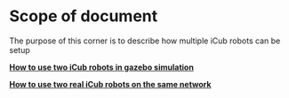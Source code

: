 # Scope of document

The purpose of this corner is to describe how multiple iCub robots can be setup

[**How to use two iCub robots in gazebo simulation**](how_to_use_two_icub_robots_in_gazebo_simulation.md)

[**How to use two real iCub robots on the same network**](how_to_use_two_real_iCub_robots_on_the_same_network.md)

